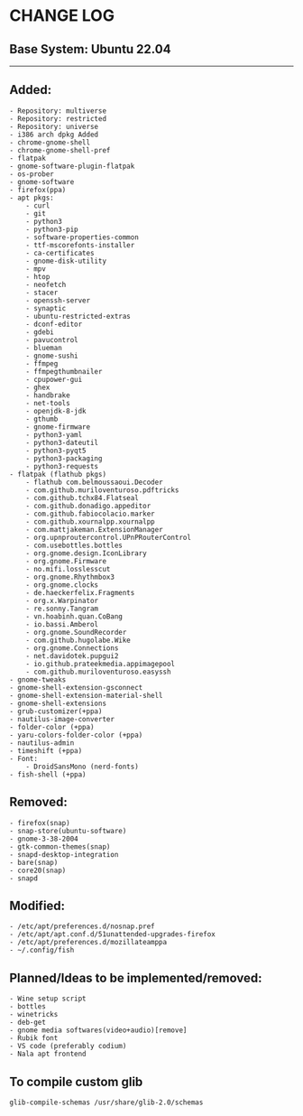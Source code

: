 # CHANGE LOG
## Base System: Ubuntu 22.04
---
## Added:
    - Repository: multiverse
    - Repository: restricted
    - Repository: universe
    - i386 arch dpkg Added
    - chrome-gnome-shell
    - chrome-gnome-shell-pref
    - flatpak
    - gnome-software-plugin-flatpak
    - os-prober
    - gnome-software
    - firefox(ppa)
    - apt pkgs:
        - curl
        - git
        - python3
        - python3-pip
        - software-properties-common
        - ttf-mscorefonts-installer
        - ca-certificates
        - gnome-disk-utility
        - mpv
        - htop
        - neofetch
        - stacer
        - openssh-server
        - synaptic
        - ubuntu-restricted-extras
        - dconf-editor
        - gdebi
        - pavucontrol
        - blueman
        - gnome-sushi
        - ffmpeg
        - ffmpegthumbnailer
        - cpupower-gui
        - ghex
        - handbrake
        - net-tools
        - openjdk-8-jdk
        - gthumb
        - gnome-firmware
        - python3-yaml
        - python3-dateutil
        - python3-pyqt5
        - python3-packaging
        - python3-requests
    - flatpak (flathub pkgs)
        - flathub com.belmoussaoui.Decoder 
        - com.github.muriloventuroso.pdftricks
        - com.github.tchx84.Flatseal
        - com.github.donadigo.appeditor
        - com.github.fabiocolacio.marker
        - com.github.xournalpp.xournalpp
        - com.mattjakeman.ExtensionManager
        - org.upnproutercontrol.UPnPRouterControl
        - com.usebottles.bottles
        - org.gnome.design.IconLibrary
        - org.gnome.Firmware
        - no.mifi.losslesscut
        - org.gnome.Rhythmbox3
        - org.gnome.clocks
        - de.haeckerfelix.Fragments
        - org.x.Warpinator
        - re.sonny.Tangram
        - vn.hoabinh.quan.CoBang
        - io.bassi.Amberol
        - org.gnome.SoundRecorder
        - com.github.hugolabe.Wike
        - org.gnome.Connections
        - net.davidotek.pupgui2
        - io.github.prateekmedia.appimagepool
        - com.github.muriloventuroso.easyssh
    - gnome-tweaks
    - gnome-shell-extension-gsconnect
    - gnome-shell-extension-material-shell
    - gnome-shell-extensions
    - grub-customizer(+ppa)
    - nautilus-image-converter
    - folder-color (+ppa)
    - yaru-colors-folder-color (+ppa)
    - nautilus-admin
    - timeshift (+ppa)
    - Font:
        - DroidSansMono (nerd-fonts)
    - fish-shell (+ppa)
## Removed:
    - firefox(snap)
    - snap-store(ubuntu-software)
    - gnome-3-38-2004
    - gtk-common-themes(snap)
    - snapd-desktop-integration
    - bare(snap)
    - core20(snap)
    - snapd
## Modified:
    - /etc/apt/preferences.d/nosnap.pref
    - /etc/apt/apt.conf.d/51unattended-upgrades-firefox
    - /etc/apt/preferences.d/mozillateamppa
    - ~/.config/fish
## Planned/Ideas to be implemented/removed:
    - Wine setup script
    - bottles
    - winetricks
    - deb-get
    - gnome media softwares(video+audio)[remove]
    - Rubik font
    - VS code (preferably codium)
    - Nala apt frontend

## To compile custom glib
    glib-compile-schemas /usr/share/glib-2.0/schemas